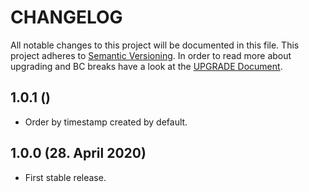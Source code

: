 # CHANGELOG

All notable changes to this project will be documented in this file. This project adheres to [Semantic Versioning](http://semver.org/).
In order to read more about upgrading and BC breaks have a look at the [UPGRADE Document](UPGRADE.md).

## 1.0.1 ()

+ Order by timestamp created by default.

## 1.0.0 (28. April 2020)

+ First stable release.
